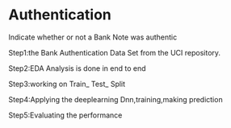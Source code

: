 # Authentication
Indicate whether or not a Bank Note was authentic

Step1:the Bank Authentication Data Set from the UCI repository.

Step2:EDA Analysis is done in end to end

Step3:working on Train_ Test_ Split 

Step4:Applying the deeplearning Dnn,training,making prediction

Step5:Evaluating the performance 
